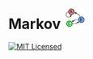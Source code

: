 Markov <img src="media/Markov.svg" width="42" height="42" />
=======

[![MIT Licensed](https://img.shields.io/badge/license-MIT-blue.svg?style=flat-square)](license.md)


